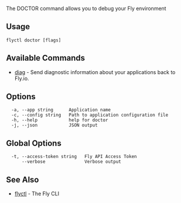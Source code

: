 The DOCTOR command allows you to debug your Fly environment


## Usage
~~~
flyctl doctor [flags]
~~~

## Available Commands
* [diag](/docs/flyctl/doctor-diag/)	 - Send diagnostic information about your applications back to Fly.io.

## Options

~~~
  -a, --app string      Application name
  -c, --config string   Path to application configuration file
  -h, --help            help for doctor
  -j, --json            JSON output
~~~

## Global Options

~~~
  -t, --access-token string   Fly API Access Token
      --verbose               Verbose output
~~~

## See Also

* [flyctl](/docs/flyctl/help/)	 - The Fly CLI

